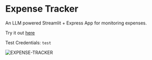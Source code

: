 
# Expense Tracker

An LLM powered Streamlit + Express App for monitoring expenses. 

Try it out [here](https://expense-tracker-st-app.fly.dev/)

Test Credentials: `test` 


![EXPENSE-TRACKER](https://github.com/alfarasjb/expense-tracking-thing-app/assets/72119101/20093aa1-bbe3-4c77-9805-8b932e21b0c0)
